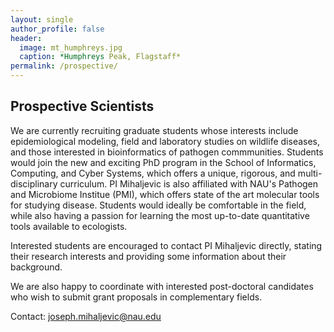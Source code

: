 ```yaml
---
layout: single
author_profile: false
header:
  image: mt_humphreys.jpg
  caption: *Humphreys Peak, Flagstaff* 
permalink: /prospective/
---
```


## Prospective Scientists

We are currently recruiting graduate students whose interests include epidemiological modeling, field and laboratory studies on wildlife diseases, and those interested in bioinformatics of pathogen commmunities. Students would join the new and exciting PhD program in the School of Informatics, Computing, and Cyber Systems, which offers a unique, rigorous, and multi-disciplinary curriculum. PI Mihaljevic is also affiliated with NAU's Pathogen and Microbiome Institue (PMI), which offers state of the art molecular tools for studying disease. Students would ideally be comfortable in the field, while also having a passion for learning the most up-to-date quantitative tools available to ecologists. 

Interested students are encouraged to contact PI Mihaljevic directly, stating their research interests and providing some information about their background.

We are also happy to coordinate with interested post-doctoral candidates who wish to submit grant proposals in complementary fields. 

Contact: joseph.mihaljevic@nau.edu
